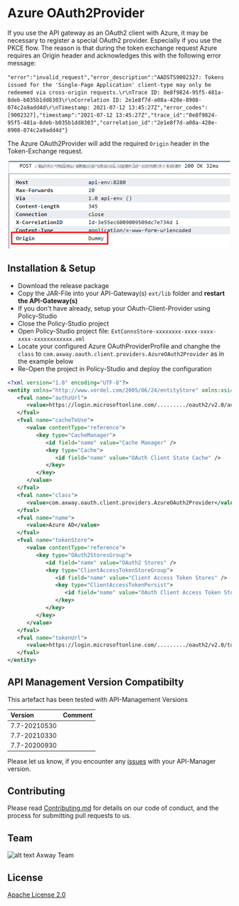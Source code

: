 # Azure OAuth2Provider
 
If you use the API gateway as an OAuth2 client with Azure, it may be necessary to register a special OAuth2 provider. 
Especially if you use the PKCE flow. The reason is that during the token exchange request Azure requires an Origin header and acknowledges this with the following error message:  
   
`
"error":"invalid_request","error_description":"AADSTS9002327: Tokens issued for the 'Single-Page Application' client-type may only be redeemed via cross-origin requests.\r\nTrace ID: 0e8f9824-95f5-481a-8deb-b035b1dd8303\r\nCorrelation ID: 2e1e8f7d-a08a-420e-8908-074c2a9add4d\r\nTimestamp: 2021-07-12 13:45:27Z","error_codes":[9002327],"timestamp":"2021-07-12 13:45:27Z","trace_id":"0e8f9824-95f5-481a-8deb-b035b1dd8303","correlation_id":"2e1e8f7d-a08a-420e-8908-074c2a9add4d"}
`  


The Azure OAuth2Provider will add the required `Origin` header in the Token-Exchange request.

![Dummy Origin header](https://github.com/Axway-API-Management-Plus/azure-oauth2provider/blob/main/lib/images/token_exchange_request_headers.png)

## Installation & Setup

- Download the release package
- Copy the JAR-File into your API-Gateway(s) `ext/lib` folder and __restart the API-Gateway(s)__
- If you don't have already, setup your OAuth-Client-Provider using Policy-Studio
- Close the Policy-Studio project
- Open Policy-Studio project file: `ExtConnsStore-xxxxxxxx-xxxx-xxxx-xxxx-xxxxxxxxxxxx.xml`
- Locate your configured Azure OAuthProviderProfile and changhe the `class` to `com.axway.oauth.client.providers.AzureOAuth2Provider` as in the example below
- Re-Open the project in Policy-Studio and deploy the configuration

```xml
<?xml version="1.0" encoding="UTF-8"?>
<entity xmlns="http://www.vordel.com/2005/06/24/entityStore" xmlns:xsi="http://www.w3.org/2001/XMLSchema-instance" type="OAuthProviderProfile" entityPK="6017837698390746166" parentPK="5256084280368879969">
   <fval name="authzUrl">
      <value>https://login.microsoftonline.com/........./oauth2/v2.0/authorize</value>
   </fval>
   <fval name="cacheToUse">
      <value contentType="reference">
         <key type="CacheManager">
            <id field="name" value="Cache Manager" />
            <key type="Cache">
               <id field="name" value="OAuth Client State Cache" />
            </key>
         </key>
      </value>
   </fval>
   <fval name="class">
      <value>com.axway.oauth.client.providers.AzureOAuth2Provider</value>
   </fval>
   <fval name="name">
      <value>Azure AD</value>
   </fval>
   <fval name="tokenStore">
      <value contentType="reference">
         <key type="OAuth2StoresGroup">
            <id field="name" value="OAuth2 Stores" />
            <key type="ClientAccessTokenStoreGroup">
               <id field="name" value="Client Access Token Stores" />
               <key type="ClientAccessTokenPersist">
                  <id field="name" value="OAuth Client Access Token Store" />
               </key>
            </key>
         </key>
      </value>
   </fval>
   <fval name="tokenUrl">
      <value>https://login.microsoftonline.com/........./oauth2/v2.0/token</value>
   </fval>
</entity>
```

## API Management Version Compatibilty

This artefact has been tested with API-Management Versions

| Version            | Comment         |
| :---               | :---            |
| 7.7-20210530       |                 |
| 7.7-20210330       |                 |
| 7.7-20200930       |                 |

Please let us know, if you encounter any [issues](https://github.com/Axway-API-Management-Plus/azure-oauth2provider/issues) with your API-Manager version.  

## Contributing

Please read [Contributing.md](https://github.com/Axway-API-Management-Plus/Common/blob/master/Contributing.md) for details on our code of conduct, and the process for submitting pull requests to us.

## Team

![alt text][Axwaylogo] Axway Team

[Axwaylogo]: https://github.com/Axway-API-Management/Common/blob/master/img/AxwayLogoSmall.png  "Axway logo"


## License
[Apache License 2.0](/LICENSE)
